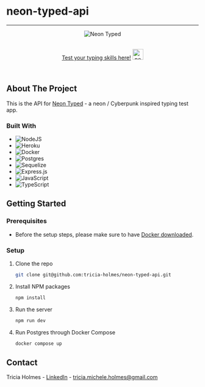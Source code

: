 # neon-typed-api

<!-- PROJECT LOGO -->
---

  <div align="center">
  <img  src="https://user-images.githubusercontent.com/108706408/211006885-eef42824-04d6-470b-9c8d-0f8fb77caf06.png" alt="Neon Typed" />
</div>
<br />
<p align="center">
<a href="https://neontyped.io/">Test your typing skills here!</a> <img height="28" src="https://user-images.githubusercontent.com/108706408/211006994-9cb9b0c3-fb26-4d5d-a3c2-c23034ff9d6c.png" alt="neon thunderbolt" />
</p>
<br />



<!-- ABOUT THE PROJECT -->
## About The Project

This is the API for [Neon Typed](https://github.com/tricia-holmes/neon-typed) - a  neon / Cyberpunk inspired typing test app.

### Built With

* ![NodeJS][NodeJS]
* ![Heroku][Heroku]
* ![Docker][Docker]
* ![Postgres][Postgres]
* ![Sequelize][Sequelize]
* ![Express.js][Express.js]
* ![JavaScript][JavaScript]
* ![TypeScript][TypeScript]





<!-- GETTING STARTED -->
## Getting Started

### Prerequisites
* Before the setup steps, please make sure to have [Docker downloaded](https://docs.docker.com/get-docker/).

### Setup
1. Clone the repo
   ```sh
   git clone git@github.com:tricia-holmes/neon-typed-api.git
   ```
2. Install NPM packages
   ```sh
   npm install
   ```
3. Run the server
   ```sh
   npm run dev
   ```
4. Run Postgres through Docker Compose
   ```sh
   docker compose up
   ```


<!-- CONTACT -->
## Contact

Tricia Holmes - [LinkedIn](https://www.linkedin.com/in/triciaholmes/) - tricia.michele.holmes@gmail.com



<!-- MARKDOWN LINKS & IMAGES -->
<!-- https://www.markdownguide.org/basic-syntax/#reference-style-links -->
[TypeScript]: https://img.shields.io/badge/typescript-%23007ACC.svg?style=for-the-badge&logo=typescript&logoColor=white
[Docker]: https://img.shields.io/badge/docker-%230db7ed.svg?style=for-the-badge&logo=docker&logoColor=white
[React.js]: https://img.shields.io/badge/React-20232A?style=for-the-badge&logo=react&logoColor=61DAFB
[NodeJS]: https://img.shields.io/badge/node.js-6DA55F?style=for-the-badge&logo=node.js&logoColor=white
[Express.js]: https://img.shields.io/badge/express.js-%23404d59.svg?style=for-the-badge&logo=express&logoColor=%2361DAFB
[Postgres]: https://img.shields.io/badge/postgres-%23316192.svg?style=for-the-badge&logo=postgresql&logoColor=white
[Heroku]: https://img.shields.io/badge/heroku-%23430098.svg?style=for-the-badge&logo=heroku&logoColor=white
[Sequelize]: https://img.shields.io/badge/Sequelize-52B0E7?style=for-the-badge&logo=Sequelize&logoColor=white
[JavaScript]: https://img.shields.io/badge/javascript-%23323330.svg?style=for-the-badge&logo=javascript&logoColor=%23F7DF1E
